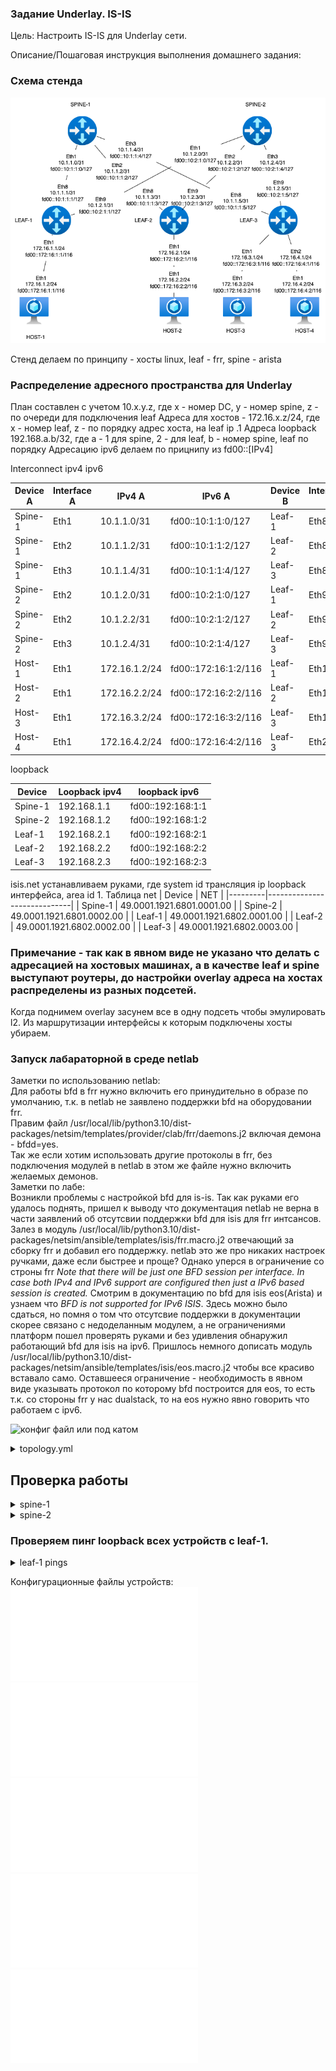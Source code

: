 ### Задание Underlay. IS-IS

Цель:
Настроить IS-IS для Underlay сети.

Описание/Пошаговая инструкция выполнения домашнего задания:

### Схема стенда

![stand-plan](stand-plan.png)

Стенд делаем по принципу - хосты linux, leaf - frr, spine - arista

### Распределение адресного пространства для Underlay

План составлен с учетом 10.x.y.z, где x - номер DC, y - номер spine, z - по очереди для подключения leaf
Адреса для хостов - 172.16.x.z/24, где x - номер leaf, z - по порядку адрес хоста, на leaf ip .1
Адреса loopback 192.168.a.b/32, где a - 1 для spine, 2 - для leaf, b - номер spine, leaf по порядку
Адресацию ipv6 делаем по прицнипу из fd00::[IPv4]

Interconnect ipv4 ipv6

| Device A | Interface A | IPv4 A        | IPv6 A               | Device B | Interface B | IPv4 B        | IPv6 B               |
|----------|-------------|---------------|----------------------|----------|-------------|---------------|----------------------|
| Spine-1  | Eth1        | 10.1.1.0/31    | fd00::10:1:1:0/127    | Leaf-1   | Eth8        | 10.1.1.1/31    | fd00::10:1:1:1/127    |
| Spine-1  | Eth2        | 10.1.1.2/31    | fd00::10:1:1:2/127    | Leaf-2   | Eth8        | 10.1.1.3/31    | fd00::10:1:1:3/127    |
| Spine-1  | Eth3        | 10.1.1.4/31    | fd00::10:1:1:4/127    | Leaf-3   | Eth8        | 10.1.1.5/31    | fd00::10:1:1:5/127    |
| Spine-2  | Eth2        | 10.1.2.0/31    | fd00::10:2:1:0/127    | Leaf-1   | Eth9        | 10.1.2.1/31    | fd00::10:2:1:1/127    |
| Spine-2  | Eth2        | 10.1.2.2/31    | fd00::10:2:1:2/127    | Leaf-2   | Eth9        | 10.1.2.3/31    | fd00::10:2:1:3/127    |
| Spine-2  | Eth3        | 10.1.2.4/31    | fd00::10:2:1:4/127    | Leaf-3   | Eth9        | 10.1.2.5/31    | fd00::10:2:1:5/127    |
| Host-1   | Eth1        | 172.16.1.2/24  | fd00::172:16:1:2/116   | Leaf-1   | Eth1        | 172.16.1.1/24  | fd00::172:16:1:1/116   |
| Host-2   | Eth1        | 172.16.2.2/24  | fd00::172:16:2:2/116   | Leaf-2   | Eth1        | 172.16.2.1/24  | fd00::172:16:2:1/116   |
| Host-3   | Eth1        | 172.16.3.2/24  | fd00::172:16:3:2/116  | Leaf-3   | Eth1        | 172.16.3.1/24  | fd00::172:16:3:1/116   |
| Host-4   | Eth1        | 172.16.4.2/24  | fd00::172:16:4:2/116   | Leaf-3   | Eth2        | 172.16.4.1/24  | fd00::172:16:4:1/116   |

loopback

| Device | Loopback ipv4| loopback ipv6|
|-------------|---------------|-----------|
| Spine-1  | 192.168.1.1 | fd00::192:168:1:1 |
| Spine-2  | 192.168.1.2 | fd00::192:168:1:2 |
| Leaf-1   | 192.168.2.1 | fd00::192:168:2:1 |
| Leaf-2   | 192.168.2.2 | fd00::192:168:2:2 |
| Leaf-3   | 192.168.2.3 | fd00::192:168:2:3 |

isis.net устанавливаем руками, где system id  трансляция ip loopback интерфейса, area id 1.
Таблица net 
| Device  | NET                         |
|---------|-----------------------------|
| Spine-1 | 49.0001.1921.6801.0001.00   |
| Spine-2 | 49.0001.1921.6801.0002.00   |
| Leaf-1  | 49.0001.1921.6802.0001.00   |
| Leaf-2  | 49.0001.1921.6802.0002.00   |
| Leaf-3  | 49.0001.1921.6802.0003.00   |


### Примечание - так как в явном виде не указано что делать с адресацией на хостовых машинах, а в качестве leaf и spine выступают роутеры, до настройки overlay адреса на хостах распределены из разных подсетей.
Когда поднимем overlay засунем все в одну подсеть чтобы эмулировать l2. Из маршрутизации интерфейсы к которым подключены хосты убираем.

### Запуск лабараторной в среде netlab
Заметки по использованию netlab:  
Для работы bfd в frr нужно включить его принудительно в образе по умолчанию, т.к. в netlab не заявлено поддержки bfd на оборудовании frr.  
Правим файл /usr/local/lib/python3.10/dist-packages/netsim/templates/provider/clab/frr/daemons.j2 включая демона - bfdd=yes.  
Так же если хотим использовать другие протоколы в frr, без подключения модулей в netlab в этом же файле нужно включить желаемых демонов.  
Заметки по лабе:  
Возникли проблемы с настройкой bfd для is-is. Так как руками его удалось поднять, пришел к выводу что документация netlab  не верна в части заявлений об отсутсвии поддержки bfd для isis для frr интсансов. Залез в модуль /usr/local/lib/python3.10/dist-packages/netsim/ansible/templates/isis/frr.macro.j2 отвечающий за сборку frr и добавил его поддержку. netlab это же про никаких настроек ручками, даже если быстрее и проще?
Однако уперся в ограничение со строны frr _Note that there will be just one BFD session per interface. In case both IPv4 and IPv6 support are configured then just a IPv6 based session is created._ Смотрим в документацию по bfd для isis eos(Arista) и узнаем что _BFD is not supported for IPv6 ISIS_. Здесь можно было сдаться, но помня о том что отсутсвие поддержки в документации скорее связано с недоделанным модулем, а не ограничениями платформ пошел проверять руками и без удивления обнаружил работающий bfd для isis на ipv6. Пришлось немного дописать модуль /usr/local/lib/python3.10/dist-packages/netsim/ansible/templates/isis/eos.macro.j2 чтобы все красиво вставало само. Оставшееся ограничение - необходимость в явном виде указывать протокол по которому bfd построится для eos, то есть т.к. со стороны frr у нас dualstack, то на eos нужно явно говорить что работаем с ipv6. 

![конфиг файл](./topology.yml)
или под катом

<details>
  <summary>topology.yml </summary>

  ```yml
---
provider: clab
module: [ isis]

nodes:
 s1:
  device: eos
  id: 1
  isis:
    instance: netlab
    net: 49.0001.1921.6800.1001.00
  loopback:
    ipv4: 192.168.1.1/32
    ipv6: fd00::192:168:1:1/128
 s2:
  device: eos
  id: 2
  isis:
    instance: netlab
    net: 49.0001.1921.6800.1002.00
  loopback:
    ipv4: 192.168.1.2/32
    ipv6: fd00::192:168:1:2/128
 l1:
  device: frr
  id: 3
  isis:
    instance: netlab
    net: 49.0001.1921.6800.2001.00
  loopback:
    ipv4: 192.168.2.1/32
    ipv6: fd00::192:168:2:1/128
 l2:
  device: frr
  id: 4
  isis:
    instance: netlab
    net: 49.0001.1921.6800.2002.00
  loopback:
    ipv4: 192.168.2.2/32
    ipv6: fd00::192:168:2:2/128
 l3:
  device: frr
  id: 5
  isis:
    instance: netlab
    net: 49.0001.1921.6800.2003.00
  loopback:
    ipv4: 192.168.2.3/32
    ipv6: fd00::192:168:2:3/128
 h1:
  device: linux
 h2:
  device: linux
 h3:
  device: linux
 h4:
  device: linux

links:
#spine1-leaf1,2,3
  - interfaces:
      - node: s1
        ifname: eth1
        isis:
          network_type: point-to-point
          bfd:
            ipv6: True
        ipv4: 10.1.1.0
        ipv6: fd00::10:1:1:0
      - node: l1
        ifname: eth8
        isis:
          network_type: point-to-point
          bfd: True
        ipv4: 10.1.1.1
        ipv6: fd00::10:1:1:1
    prefix:
      ipv4: 10.1.1.0/31
      ipv6: fd00::10:1:1:0/127
  - interfaces:
      - node: s1
        ifname: eth2
        ipv4: 10.1.1.2
        ipv6: fd00::10:1:1:2
        isis:
          network_type: point-to-point
          bfd:
            ipv6: True
      - node: l2
        ifname: eth8
        ipv4: 10.1.1.3
        ipv6: fd00::10:1:1:3
        isis:
          network_type: point-to-point
          bfd: True
    prefix:
      ipv4: 10.1.1.2/31
      ipv6: fd00::10:1:1:2/127
  - interfaces:
      - node: s1
        ifname: eth3
        ipv4: 10.1.1.4
        ipv6: fd00::10:1:1:4
        isis:
          bfd:
            ipv6: True
      - node: l3
        ifname: eth8
        ipv4: 10.1.1.5
        ipv6: fd00::10:1:1:5
        isis:
          bfd: True
    prefix:
      ipv4: 10.1.1.4/31
      ipv6: fd00::10:1:1:4/127
#spine2-leaf1,2,3
  - interfaces:
      - node: s2
        ifname: eth1
        ipv4: 10.1.2.0
        ipv6: fd00::10:1:2:0
        isis:
          network_type: point-to-point
          bfd:
            ipv6: true
      - node: l1
        ifname: eth9
        ipv4: 10.1.2.1
        ipv6: fd00::10:1:2:1
        isis:
          bfd: true
    prefix:
      ipv4: 10.1.2.0/31
      ipv6: fd00::10:1:2:0/127
  - interfaces:
      - node: s2
        ifname: eth2
        ipv4: 10.1.2.2
        ipv6: fd00::10:1:2:2
        isis:
          bfd:
            ipv6: true
      - node: l2
        ifname: eth9
        ipv4: 10.1.2.3
        ipv6: fd00::10:1:2:3
        isis:
          bfd: true
    prefix:
      ipv4: 10.1.2.2/31
      ipv6: fd00::10:1:2:2/127
  - interfaces:
      - node: s2
        ifname: eth3
        ipv4: 10.1.2.4
        ipv6: fd00::10:1:2:4
        isis:
          bfd:
            ipv6: true
      - node: l3
        ifname: eth9
        ipv4: 10.1.2.5
        ipv6: fd00::10:1:2:5
        isis:
          bfd: true
    prefix:
      ipv4: 10.1.2.4/31
      ipv6: fd00::10:1:2:4/127
#host1
  - interfaces:
      - node: h1
        ifname: eth1
        ipv4: 172.16.1.2
        ipv6: fd00::172:16:1:2
      - node: l1
        ifname: eth1
        isis: false
        ipv4: 172.16.1.1
        ipv6: fd00::172:16:1:1
    prefix:
      ipv4: 172.16.1.0/24
      ipv6: fd00::172:16:1:0/116
#host2
  - interfaces:
      - node: h2
        ifname: eth1
        ipv4: 172.16.2.2
        ipv6: fd00::172:16:2:2
      - node: l2
        ifname: eth1
        isis: false
        ipv4: 172.16.2.1
        ipv6: fd00::172:16:2:1
    prefix:
      ipv4: 172.16.2.0/24
      ipv6: fd00::172:16:1:0/116
#host3
  - interfaces:
      - node: h3
        ifname: eth1
        ipv4: 172.16.3.2
        ipv6: fd00::172:16:3:2
      - node: l3
        ifname: eth1
        isis: false
        ipv4: 172.16.3.1
        ipv6: fd00::172:16:3:1
    prefix:
      ipv4: 172.16.3.0/24
      ipv6: fd00::172:16:3:0/116
#host4
  - interfaces:
      - node: h4
        ifname: eth1
        ipv4: 172.16.4.2
        ipv6: fd00::172:16:4:2
      - node: l3
        ifname: eth2
        isis: false
        ipv4: 172.16.4.1
        ipv6: fd00::172:16:4:1
    prefix:
      ipv4: 172.16.4.0/24
      ipv6: fd00::172:16:4:0/116
```
</details>

## Проверка работы

<details>
  <summary>spine-1</summary>
  
  ```txt  
s1#show ip ro

VRF: default

Gateway of last resort is not set

 C        10.1.1.0/31
           directly connected, Ethernet1
 C        10.1.1.2/31
           directly connected, Ethernet2
 C        10.1.1.4/31
           directly connected, Ethernet3
 I L2     10.1.2.0/31 [115/20]
           via 10.1.1.1, Ethernet1
 I L2     10.1.2.2/31 [115/20]
           via 10.1.1.3, Ethernet2
 I L2     10.1.2.4/31 [115/20]
           via 10.1.1.5, Ethernet3
 C        192.168.1.1/32
           directly connected, Loopback0
 I L2     192.168.1.2/32 [115/30]
           via 10.1.1.1, Ethernet1
           via 10.1.1.3, Ethernet2
           via 10.1.1.5, Ethernet3
 I L2     192.168.2.1/32 [115/20]
           via 10.1.1.1, Ethernet1
 I L2     192.168.2.2/32 [115/20]
           via 10.1.1.3, Ethernet2
 I L2     192.168.2.3/32 [115/20]
           via 10.1.1.5, Ethernet3


s1#show ipv6 ro

VRF: default

 C        fd00::10:1:1:0/127 [0/0]
           via Ethernet1, directly connected
 C        fd00::10:1:1:2/127 [0/0]
           via Ethernet2, directly connected
 C        fd00::10:1:1:4/127 [0/0]
           via Ethernet3, directly connected
 I L2     fd00::10:1:2:0/127 [115/20]
           via fe80::a8c1:abff:fef4:6f56, Ethernet1
 I L2     fd00::10:1:2:2/127 [115/20]
           via fe80::a8c1:abff:fe01:dde1, Ethernet2
 I L2     fd00::10:1:2:4/127 [115/20]
           via fe80::a8c1:abff:fe7b:3d0c, Ethernet3
 C        fd00::192:168:1:1/128 [0/0]
           via Loopback0, directly connected
 I L2     fd00::192:168:1:2/128 [115/30]
           via fe80::a8c1:abff:fef4:6f56, Ethernet1
           via fe80::a8c1:abff:fe01:dde1, Ethernet2
           via fe80::a8c1:abff:fe7b:3d0c, Ethernet3
 I L2     fd00::192:168:2:1/128 [115/20]
           via fe80::a8c1:abff:fef4:6f56, Ethernet1
 I L2     fd00::192:168:2:2/128 [115/20]
           via fe80::a8c1:abff:fe01:dde1, Ethernet2
 I L2     fd00::192:168:2:3/128 [115/20]
           via fe80::a8c1:abff:fe7b:3d0c, Ethernet3

s1#show bfd peers
VRF name: default
------------------
DstAddr                                MyDisc         YourDisc       Interface/Transport         Type               LastUp       LastDown            LastDiag    State
------------------------------- ---------------- ---------------- ------------------------- ------------ -------------------- -------------- ------------------- -----
fe80::a8c1:abff:fe60:94a3          2730906329       2680068865           Ethernet2(2177)       normal       08/27/25 15:43             NA       No Diagnostic       Up
fe80::a8c1:abff:fe88:9959          2530925411       1836350440           Ethernet3(2183)       normal       08/27/25 15:16             NA       No Diagnostic       Up
fe80::a8c1:abff:fe92:99c2          1861245626       1908179683           Ethernet1(2173)       normal       08/27/25 15:16             NA       No Diagnostic       Up

s1#show isis neighbors

Instance  VRF      System Id        Type Interface          SNPA              State Hold time   Circuit Id
netlab    default  l1               L2   Ethernet1          P2P               UP    29          00
netlab    default  l2               L2   Ethernet2          P2P               UP    30          00
netlab    default  l3               L2   Ethernet3          P2P               UP    28          00

s1#show isis network topology

IS-IS Instance: netlab VRF: default
  IS-IS IPv4 paths to level-2 routers
    System Id        Metric   IA Metric Next-Hop         Interface                SNPA
    s2               20       0         l1               Ethernet1                P2P
                                        l2               Ethernet2                P2P
                                        l3               Ethernet3                P2P
    l1               10       0         l1               Ethernet1                P2P
    l2               10       0         l2               Ethernet2                P2P
    l3               10       0         l3               Ethernet3                P2P
  IS-IS IPv6 paths to level-2 routers
    System Id        Metric   IA Metric Next-Hop         Interface                SNPA
    s2               20       0         l1               Ethernet1                P2P
                                        l2               Ethernet2                P2P
                                        l3               Ethernet3                P2P
    l1               10       0         l1               Ethernet1                P2P
    l2               10       0         l2               Ethernet2                P2P
    l3               10       0         l3               Ethernet3                P2P

```
</details>

<details>
  <summary>spine-2 </summary>

  ```txt  

 I L2     10.1.1.0/31 [115/20]
           via 10.1.2.1, Ethernet1
 I L2     10.1.1.2/31 [115/20]
           via 10.1.2.3, Ethernet2
 I L2     10.1.1.4/31 [115/20]
           via 10.1.2.5, Ethernet3
 C        10.1.2.0/31
           directly connected, Ethernet1
 C        10.1.2.2/31
           directly connected, Ethernet2
 C        10.1.2.4/31
           directly connected, Ethernet3
 I L2     192.168.1.1/32 [115/30]
           via 10.1.2.1, Ethernet1
           via 10.1.2.3, Ethernet2
           via 10.1.2.5, Ethernet3
 C        192.168.1.2/32
           directly connected, Loopback0
 I L2     192.168.2.1/32 [115/20]
           via 10.1.2.1, Ethernet1
 I L2     192.168.2.2/32 [115/20]
           via 10.1.2.3, Ethernet2
 I L2     192.168.2.3/32 [115/20]
           via 10.1.2.5, Ethernet3
           
s2#show ipv6 ro

VRF: default
Displaying 17 of 23 IPv6 routing table entries

 O3       fd00::10:1:1:1/128 [110/10]
           via fe80::a8c1:abff:fe45:5487, Ethernet1
 O3       fd00::10:1:1:0/127 [110/20]
           via fe80::a8c1:abff:fe45:5487, Ethernet1
 O3       fd00::10:1:1:3/128 [110/10]
           via fe80::a8c1:abff:feab:149e, Ethernet2
 O3       fd00::10:1:1:2/127 [110/20]
           via fe80::a8c1:abff:feab:149e, Ethernet2
 O3       fd00::10:1:1:5/128 [110/10]
           via fe80::a8c1:abff:fe2a:bc56, Ethernet3
 O3       fd00::10:1:1:4/127 [110/20]
           via fe80::a8c1:abff:fe2a:bc56, Ethernet3
 O3       fd00::10:1:2:1/128 [110/10]
           via fe80::a8c1:abff:fe45:5487, Ethernet1
 C        fd00::10:1:2:0/127 [0/0]
           via Ethernet1, directly connected
 O3       fd00::10:1:2:3/128 [110/10]
           via fe80::a8c1:abff:feab:149e, Ethernet2
 C        fd00::10:1:2:2/127 [0/0]
           via Ethernet2, directly connected
 O3       fd00::10:1:2:5/128 [110/10]
           via fe80::a8c1:abff:fe2a:bc56, Ethernet3
 C        fd00::10:1:2:4/127 [0/0]
           via Ethernet3, directly connected
 O3       fd00::192:168:1:1/128 [110/30]
           via fe80::a8c1:abff:fe45:5487, Ethernet1
           via fe80::a8c1:abff:feab:149e, Ethernet2
           via fe80::a8c1:abff:fe2a:bc56, Ethernet3
 C        fd00::192:168:1:2/128 [0/0]
           via Loopback0, directly connected
 O3       fd00::192:168:2:1/128 [110/10]
           via fe80::a8c1:abff:fe45:5487, Ethernet1
 O3       fd00::192:168:2:2/128 [110/10]
           via fe80::a8c1:abff:feab:149e, Ethernet2
 O3       fd00::192:168:2:3/128 [110/10]
           via fe80::a8c1:abff:fe2a:bc56, Ethernet3

s2#show bfd peers
VRF name: default
-----------------
DstAddr               MyDisc         YourDisc       Interface/Transport         Type               LastUp       LastDown            LastDiag    State
-------------- ---------------- ---------------- ------------------------- ------------ -------------------- -------------- ------------------- -----
10.1.2.1          1038882734       1867128317           Ethernet1(1140)       normal       08/20/25 22:21             NA       No Diagnostic       Up
10.1.2.3           476357661       2044274492           Ethernet2(1144)       normal       08/20/25 22:21             NA       No Diagnostic       Up
10.1.2.5          2107959149       3063445977           Ethernet3(1146)       normal       08/20/25 22:21             NA       No Diagnostic       Up

DstAddr                                MyDisc         YourDisc       Interface/Transport         Type               LastUp       LastDown            LastDiag    State
------------------------------- ---------------- ---------------- ------------------------- ------------ -------------------- -------------- ------------------- -----
fe80::a8c1:abff:fe2a:bc56           755184907       3120229879           Ethernet3(1146)       normal       08/20/25 22:21             NA       No Diagnostic       Up
fe80::a8c1:abff:fe45:5487          2205458108       3120229879           Ethernet1(1140)       normal       08/20/25 22:21             NA       No Diagnostic       Up
fe80::a8c1:abff:feab:149e          1370192998       1612082641           Ethernet2(1144)       normal       08/20/25 22:21             NA       No Diagnostic       Up

```
</details>

### Проверяем пинг loopback всех устройств с leaf-1.

<details>
  <summary>leaf-1 pings </summary>

  ```txt  
l1# ping 192.168.2.2
PING 192.168.2.2 (192.168.2.2): 56 data bytes
64 bytes from 192.168.2.2: seq=0 ttl=63 time=0.813 ms
64 bytes from 192.168.2.2: seq=1 ttl=63 time=0.961 ms
64 bytes from 192.168.2.2: seq=2 ttl=63 time=0.964 ms
64 bytes from 192.168.2.2: seq=3 ttl=63 time=0.932 ms
^C
--- 192.168.2.2 ping statistics ---
4 packets transmitted, 4 packets received, 0% packet loss
round-trip min/avg/max = 0.813/0.917/0.964 ms
l1# ping 192.168.2.3
PING 192.168.2.3 (192.168.2.3): 56 data bytes
64 bytes from 192.168.2.3: seq=0 ttl=63 time=1.186 ms
64 bytes from 192.168.2.3: seq=1 ttl=63 time=1.043 ms
64 bytes from 192.168.2.3: seq=2 ttl=63 time=1.222 ms
64 bytes from 192.168.2.3: seq=3 ttl=63 time=1.048 ms
^C
--- 192.168.2.3 ping statistics ---
4 packets transmitted, 4 packets received, 0% packet loss
round-trip min/avg/max = 1.043/1.124/1.222 ms
l1# ping 192.168.1.1
PING 192.168.1.1 (192.168.1.1): 56 data bytes
64 bytes from 192.168.1.1: seq=0 ttl=64 time=0.145 ms
64 bytes from 192.168.1.1: seq=1 ttl=64 time=0.118 ms
64 bytes from 192.168.1.1: seq=2 ttl=64 time=0.099 ms
64 bytes from 192.168.1.1: seq=3 ttl=64 time=0.098 ms
^C
--- 192.168.1.1 ping statistics ---
4 packets transmitted, 4 packets received, 0% packet loss
round-trip min/avg/max = 0.098/0.115/0.145 ms
l1# ping 192.168.1.2
PING 192.168.1.2 (192.168.1.2): 56 data bytes
64 bytes from 192.168.1.2: seq=0 ttl=64 time=0.102 ms
64 bytes from 192.168.1.2: seq=1 ttl=64 time=0.101 ms
64 bytes from 192.168.1.2: seq=2 ttl=64 time=0.101 ms
64 bytes from 192.168.1.2: seq=3 ttl=64 time=0.112 ms
^C
--- 192.168.1.2 ping statistics ---
4 packets transmitted, 4 packets received, 0% packet loss
round-trip min/avg/max = 0.101/0.104/0.112 ms
l1# ping ipv6 fd00::192:168:2:2
PING fd00::192:168:2:2 (fd00::192:168:2:2): 56 data bytes
64 bytes from fd00::192:168:2:2: seq=0 ttl=63 time=1.543 ms
64 bytes from fd00::192:168:2:2: seq=1 ttl=63 time=0.781 ms
64 bytes from fd00::192:168:2:2: seq=2 ttl=63 time=1.588 ms
^C
--- fd00::192:168:2:2 ping statistics ---
3 packets transmitted, 3 packets received, 0% packet loss
round-trip min/avg/max = 0.781/1.304/1.588 ms
l1# ping ipv6 fd00::192:168:2:3
PING fd00::192:168:2:3 (fd00::192:168:2:3): 56 data bytes
64 bytes from fd00::192:168:2:3: seq=0 ttl=63 time=1.360 ms
64 bytes from fd00::192:168:2:3: seq=1 ttl=63 time=0.760 ms
64 bytes from fd00::192:168:2:3: seq=2 ttl=63 time=0.913 ms
^C
--- fd00::192:168:2:3 ping statistics ---
3 packets transmitted, 3 packets received, 0% packet loss
round-trip min/avg/max = 0.760/1.011/1.360 ms
l1# ping ipv6 fd00::192:168:1:1
PING fd00::192:168:1:1 (fd00::192:168:1:1): 56 data bytes
64 bytes from fd00::192:168:1:1: seq=0 ttl=64 time=0.096 ms
64 bytes from fd00::192:168:1:1: seq=1 ttl=64 time=0.149 ms
64 bytes from fd00::192:168:1:1: seq=2 ttl=64 time=0.101 ms
^C
--- fd00::192:168:1:1 ping statistics ---
3 packets transmitted, 3 packets received, 0% packet loss
round-trip min/avg/max = 0.096/0.115/0.149 ms
l1# ping ipv6 fd00::192:168:1:2
PING fd00::192:168:1:2 (fd00::192:168:1:2): 56 data bytes
64 bytes from fd00::192:168:1:2: seq=0 ttl=64 time=0.111 ms
64 bytes from fd00::192:168:1:2: seq=1 ttl=64 time=0.128 ms
64 bytes from fd00::192:168:1:2: seq=2 ttl=64 time=0.116 ms
64 bytes from fd00::192:168:1:2: seq=3 ttl=64 time=0.097 ms
^C
--- fd00::192:168:1:2 ping statistics ---
4 packets transmitted, 4 packets received, 0% packet loss
round-trip min/avg/max = 0.097/0.113/0.128 ms

```
</details>

Конфигурационные файлы устройств:  
![Leaf-1](./l1.conf)
![Leaf-2](./l2.conf)
![Leaf-3](./l3.conf)
![Spine-1](./s1.conf)
![Spine-2](./s2.conf)

